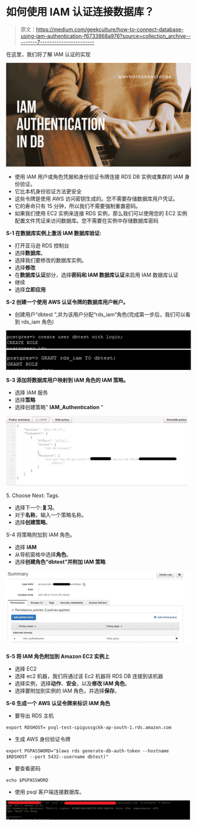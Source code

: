 # 如何使用 IAM 认证连接数据库？

> 原文：<https://medium.com/geekculture/how-to-connect-database-using-iam-authentication-f6733868a976?source=collection_archive---------7----------------------->

在这里，我们将了解 IAM 认证的实现

![](img/2cd85bffd8d039c4a7941927c68fd7ad.png)

*   使用 IAM 用户或角色凭据和身份验证令牌连接 RDS DB 实例或集群的 IAM 身份验证。
*   它比本机身份验证方法更安全
*   这些令牌是使用 AWS 访问密钥生成的。您不需要存储数据库用户凭证。
*   它的寿命只有 15 分钟，所以我们不需要强制重置密码。
*   如果我们使用 EC2 实例来连接 RDS 实例，那么我们可以使用您的 EC2 实例配置文件凭证来访问数据库。您不需要在实例中存储数据库密码

**S-1 在数据库实例上激活 IAM 数据库验证:**

*   打开亚马逊 RDS 控制台
*   选择**数据库**。
*   选择我们要修改的数据库实例。
*   选择**修改**
*   在**数据库认证**部分，选择**密码和 IAM 数据库认证**来启用 IAM 数据库认证
*   继续
*   选择**立即应用**

**S-2 创建一个使用 AWS 认证令牌的数据库用户帐户。**

*   创建用户“dbtest ”,并为该用户分配“rds_iam”角色(完成第一步后，我们可以看到 rds_iam 角色)

![](img/80b0362d26b37b058cffad919a852f5d.png)![](img/a03f1c983f614ed2d61e50222a452b41.png)

**S-3 添加将数据库用户映射到 IAM 角色的 IAM 策略。**

*   选择 IAM 服务
*   选择**策略**
*   选择创建策略" **IAM_Authentication** "

![](img/e120dc8103e1ddc36aa739c88b0188e6.png)

5\. Choose Next: Tags.

*   选择下一个:**复习**。
*   对于**名称**，输入一个策略名称。
*   选择**创建策略**。

S-4 将策略附加到 IAM 角色。

*   选择 **IAM**
*   从导航窗格中选择**角色**。
*   选择**创建角色“dbtest”并附加 IAM 策略**

![](img/2d6d28537a0e608e5724e6cdbce1b104.png)

**S-5 将 IAM 角色附加到 Amazon EC2 实例上**

*   选择 EC2
*   选择 ec2 机器，我们将通过该 Ec2 机器将 RDS DB 连接到该机器
*   选择实例，选择**动作**、**安全**，以及**修改 IAM 角色**。
*   选择要附加到实例的 IAM 角色，并选择**保存**。

**S-6 生成一个 AWS 认证令牌来标识 IAM 角色**

*   要导出 RDS 主机

```
export RDSHOST= psql-test-cpigussgckk-ap-south-1.rds.amazon.com 
```

*   生成 AWS 身份验证令牌

```
export PGPASSWORD="$(aws rds generate-db-auth-token --hostname $RDSHOST --port 5432--username dbtest)"
```

*   要查看密码

```
echo $PGPASSWORD
```

*   使用 psql 客户端连接数据库。

![](img/6f454db64666a7c910e6f76b3d455ea3.png)